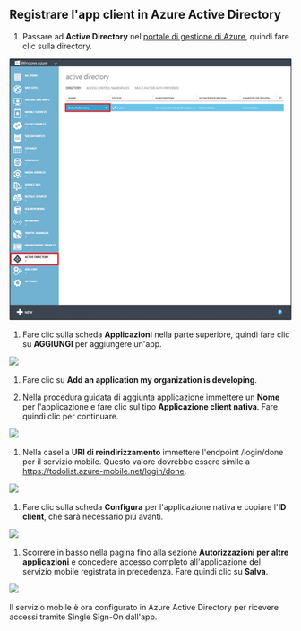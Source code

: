 ## <a name="register-app-aad"></a>Registrare l'app client in Azure Active Directory

1.  Passare ad **Active Directory** nel [portale di gestione di Azure][], quindi fare clic sulla directory.

![](./media/mobile-services-dotnet-adal-register-client/mobile-services-select-aad.png)

1.  Fare clic sulla scheda **Applicazioni** nella parte superiore, quindi fare clic su **AGGIUNGI** per aggiungere un'app.

![][1]

1.  Fare clic su **Add an application my organization is developing**.

2.  Nella procedura guidata di aggiunta applicazione immettere un **Nome** per l'applicazione e fare clic sul tipo **Applicazione client nativa**. Fare quindi clic per continuare.

![][2]

1.  Nella casella **URI di reindirizzamento** immettere l'endpoint /login/done per il servizio mobile. Questo valore dovrebbe essere simile a <https://todolist.azure-mobile.net/login/done>.

![][3]

1.  Fare clic sulla scheda **Configura** per l'applicazione nativa e copiare l'**ID client**, che sarà necessario più avanti.

![][4]

1.  Scorrere in basso nella pagina fino alla sezione **Autorizzazioni per altre applicazioni** e concedere accesso completo all'applicazione del servizio mobile registrata in precedenza. Fare quindi clic su **Salva**.

![][5]

Il servizio mobile è ora configurato in Azure Active Directory per ricevere accessi tramite Single Sign-On dall'app.

  [portale di gestione di Azure]: https://manage.windowsazure.com/
   
  [1]: ./media/mobile-services-dotnet-adal-register-client/mobile-services-aad-applications-tab.png
  [2]: ./media/mobile-services-dotnet-adal-register-client/mobile-services-native-selection.png
  [3]: ./media/mobile-services-dotnet-adal-register-client/mobile-services-native-redirect-uri.png
  [4]: ./media/mobile-services-dotnet-adal-register-client/mobile-services-native-client-id.png
  [5]: ./media/mobile-services-dotnet-adal-register-client/mobile-services-native-add-permissions.png
